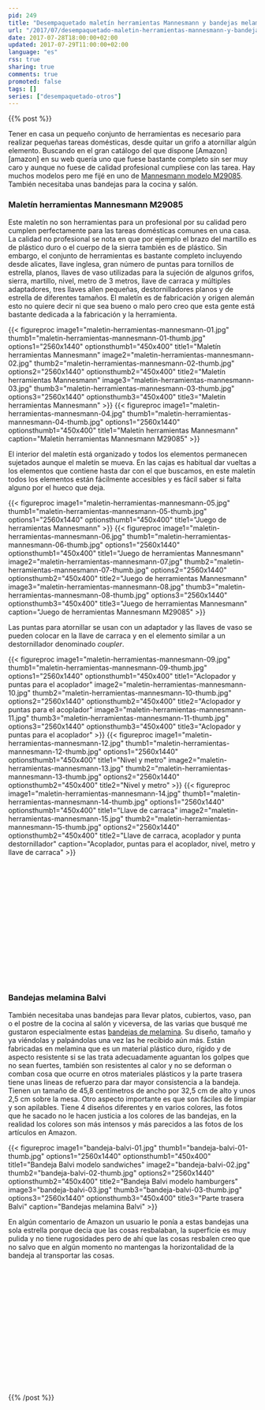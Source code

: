 ```yaml
---
pid: 249
title: "Desempaquetado maletín herramientas Mannesmann y bandejas melamina Balvi"
url: "/2017/07/desempaquetado-maletin-herramientas-mannesmann-y-bandejas-melamina-balvi/"
date: 2017-07-28T18:00:00+02:00
updated: 2017-07-29T11:00:00+02:00
language: "es"
rss: true
sharing: true
comments: true
promoted: false
tags: []
series: ["desempaquetado-otros"]
---
```


{{% post %}}

Tener en casa un pequeño conjunto de herramientas es necesario para realizar pequeñas tareas domésticas, desde quitar un grifo a atornillar algún elemento. Buscando en el gran catálogo del que dispone [Amazon][amazon] en su web quería uno que fuese bastante completo sin ser muy caro y aunque no fuese de calidad profesional cumpliese con las tarea. Hay muchos modelos pero me fijé en uno de [Mannesmann modelo M29085](https://amzn.to/2w6YVem). También necesitaba unas bandejas para la cocina y salón.

### Maletín herramientas Mannesmann M29085

Este maletín no son herramientas para un profesional por su calidad pero cumplen perfectamente para las tareas domésticas comunes en una casa. La calidad no profesional se nota en que por ejemplo el brazo del martillo es de plástico duro o el cuerpo de la sierra también es de plástico. Sin embargo, el conjunto de herramientas es bastante completo incluyendo desde alicates, llave inglesa, gran número de puntas para tornillos de estrella, planos, llaves de vaso utilizadas para la sujeción de algunos grifos, sierra, martillo, nivel, metro de 3 metros, llave de carraca y múltiples adaptadores, tres llaves allen pequeñas, destornilladores planos y de estrella de diferentes tamaños. El maletín es de fabricación y origen alemán esto no quiere decir ni que sea bueno o malo pero creo que esta gente está bastante dedicada a la fabricación y la herramienta.

{{< figureproc
    image1="maletin-herramientas-mannesmann-01.jpg" thumb1="maletin-herramientas-mannesmann-01-thumb.jpg" options1="2560x1440" optionsthumb1="450x400" title1="Maletín herramientas Mannesmann"
    image2="maletin-herramientas-mannesmann-02.jpg" thumb2="maletin-herramientas-mannesmann-02-thumb.jpg" options2="2560x1440" optionsthumb2="450x400" title2="Maletín herramientas Mannesmann"
    image3="maletin-herramientas-mannesmann-03.jpg" thumb3="maletin-herramientas-mannesmann-03-thumb.jpg" options3="2560x1440" optionsthumb3="450x400" title3="Maletin herramientas Mannesmann" >}}
{{< figureproc
    image1="maletin-herramientas-mannesmann-04.jpg" thumb1="maletin-herramientas-mannesmann-04-thumb.jpg" options1="2560x1440" optionsthumb1="450x400" title1="Maletín herramientas Mannesmann"
    caption="Maletín herramientas Mannesmann M29085" >}}

El interior del maletín está organizado y todos los elementos permanecen sujetados aunque el maletín se mueva. En las cajas es habitual dar vueltas a los elementos que contiene hasta dar con el que buscamos, en este maletín todos los elementos están fácilmente accesibles y es fácil saber si falta alguno por el hueco que deja.

{{< figureproc
    image1="maletin-herramientas-mannesmann-05.jpg" thumb1="maletin-herramientas-mannesmann-05-thumb.jpg" options1="2560x1440" optionsthumb1="450x400" title1="Juego de herramientas Mannesmann" >}}
{{< figureproc
    image1="maletin-herramientas-mannesmann-06.jpg" thumb1="maletin-herramientas-mannesmann-06-thumb.jpg" options1="2560x1440" optionsthumb1="450x400" title1="Juego de herramientas Mannesmann"
    image2="maletin-herramientas-mannesmann-07.jpg" thumb2="maletin-herramientas-mannesmann-07-thumb.jpg" options2="2560x1440" optionsthumb2="450x400" title2="Juego de herramientas Mannesmann"
    image3="maletin-herramientas-mannesmann-08.jpg" thumb3="maletin-herramientas-mannesmann-08-thumb.jpg" options3="2560x1440" optionsthumb3="450x400" title3="Juego de herramientas Mannesmann"
    caption="Juego de  herramientas Mannesmann M29085" >}}

Las puntas para atornillar se usan con un adaptador y las llaves de vaso se pueden colocar en la llave de carraca y en el elemento similar a un destornillador denominado _coupler_.

{{< figureproc
    image1="maletin-herramientas-mannesmann-09.jpg" thumb1="maletin-herramientas-mannesmann-09-thumb.jpg" options1="2560x1440" optionsthumb1="450x400" title1="Aclopador y puntas para el acoplador"
    image2="maletin-herramientas-mannesmann-10.jpg" thumb2="maletin-herramientas-mannesmann-10-thumb.jpg" options2="2560x1440" optionsthumb2="450x400" title2="Aclopador y puntas para el acoplador"
    image3="maletin-herramientas-mannesmann-11.jpg" thumb3="maletin-herramientas-mannesmann-11-thumb.jpg" options3="2560x1440" optionsthumb3="450x400" title3="Aclopador y puntas para el acoplador" >}}
{{< figureproc
    image1="maletin-herramientas-mannesmann-12.jpg" thumb1="maletin-herramientas-mannesmann-12-thumb.jpg" options1="2560x1440" optionsthumb1="450x400" title1="Nivel y metro"
    image2="maletin-herramientas-mannesmann-13.jpg" thumb2="maletin-herramientas-mannesmann-13-thumb.jpg" options2="2560x1440" optionsthumb2="450x400" title2="Nivel y metro" >}}
{{< figureproc
    image1="maletin-herramientas-mannesmann-14.jpg" thumb1="maletin-herramientas-mannesmann-14-thumb.jpg" options1="2560x1440" optionsthumb1="450x400" title1="Llave de carraca"
    image2="maletin-herramientas-mannesmann-15.jpg" thumb2="maletin-herramientas-mannesmann-15-thumb.jpg" options2="2560x1440" optionsthumb2="450x400" title2="Llave de carraca, acoplador y punta destornillador"
    caption="Acoplador, puntas para el acoplador, nivel, metro y llave de carraca" >}}

<div class="media-amazon">
    <iframe style="width:120px;height:240px;" marginwidth="0" marginheight="0" scrolling="no" frameborder="0" data-src="//rcm-eu.amazon-adsystem.com/e/cm?lt1=_blank&bc1=000000&IS2=1&bg1=FFFFFF&fc1=000000&lc1=0000FF&t=blobit-21&o=30&p=8&l=as4&m=amazon&f=ifr&ref=as_ss_li_til&asins=B0051E16LW&linkId=5aae4dd4d341b91eae824bc8ba069fd2" class="lozad"></iframe>
</div>

### Bandejas melamina Balvi

También necesitaba unas bandejas para llevar platos, cubiertos, vaso, pan o el postre de la cocina al salón y viceversa, de las varias que busqué me gustaron especialmente estas [bandejas de melamina](https://amzn.to/2vestKF). Su diseño, tamaño y ya viéndolas y palpándolas una vez las he recibido aún más. Están fabricadas en melamina que es un material plástico duro, rígido y de aspecto resistente si se las trata adecuadamente aguantan los golpes que no sean fuertes, también son resistentes al calor y no se deforman o comban cosa que ocurre en otros materiales plásticos y la parte trasera tiene unas lineas de refuerzo para dar mayor consistencia a la bandeja. Tienen un tamaño de 45,8 centímetros de ancho por 32,5 cm de alto y unos 2,5 cm sobre la mesa. Otro aspecto importante es que son fáciles de limpiar y son apilables. Tiene 4 diseños diferentes y en varios colores, las fotos que he sacado no le hacen justicia a los colores de las bandejas, en la realidad los colores son más intensos y más parecidos a las fotos de los artículos en Amazon.

{{< figureproc
    image1="bandeja-balvi-01.jpg" thumb1="bandeja-balvi-01-thumb.jpg" options1="2560x1440" optionsthumb1="450x400" title1="Bandeja Balvi modelo sandwiches"
    image2="bandeja-balvi-02.jpg" thumb2="bandeja-balvi-02-thumb.jpg" options2="2560x1440" optionsthumb2="450x400" title2="Bandeja Balvi modelo hamburgers"
    image3="bandeja-balvi-03.jpg" thumb3="bandeja-balvi-03-thumb.jpg" options3="2560x1440" optionsthumb3="450x400" title3="Parte trasera Balvi"
    caption="Bandejas melamina Balvi" >}}

En algún comentario de Amazon un usuario le ponía a estas bandejas una sola estrella porque decía que las cosas resbalaban, la superficie es muy pulida y no tiene rugosidades pero de ahí que las cosas resbalen creo que no salvo que en algún momento no mantengas la horizontalidad de la bandeja al transportar las cosas.

<div class="media-amazon">
    <iframe style="width:120px;height:240px;" marginwidth="0" marginheight="0" scrolling="no" frameborder="0" data-src="//rcm-eu.amazon-adsystem.com/e/cm?lt1=_blank&bc1=000000&IS2=1&bg1=FFFFFF&fc1=000000&lc1=0000FF&t=blobit-21&o=30&p=8&l=as4&m=amazon&f=ifr&ref=as_ss_li_til&asins=B00SYWANB2&linkId=4afc8997f60c2f79ebd49a4ab268f301" class="lozad"></iframe>
    <iframe style="width:120px;height:240px;" marginwidth="0" marginheight="0" scrolling="no" frameborder="0" data-src="//rcm-eu.amazon-adsystem.com/e/cm?lt1=_blank&bc1=000000&IS2=1&bg1=FFFFFF&fc1=000000&lc1=0000FF&t=blobit-21&o=30&p=8&l=as4&m=amazon&f=ifr&ref=as_ss_li_til&asins=B00SYWAJSE&linkId=08548a86ec994f108ffa1108ec5632c9" class="lozad"></iframe>
    <iframe style="width:120px;height:240px;" marginwidth="0" marginheight="0" scrolling="no" frameborder="0" data-src="//rcm-eu.amazon-adsystem.com/e/cm?lt1=_blank&bc1=000000&IS2=1&bg1=FFFFFF&fc1=000000&lc1=0000FF&t=blobit-21&o=30&p=8&l=as4&m=amazon&f=ifr&ref=as_ss_li_til&asins=B00SYWALPA&linkId=e820bb92593490fa7f9642552fbcf71c" class="lozad"></iframe>
    <iframe style="width:120px;height:240px;" marginwidth="0" marginheight="0" scrolling="no" frameborder="0" data-src="//rcm-eu.amazon-adsystem.com/e/cm?lt1=_blank&bc1=000000&IS2=1&bg1=FFFFFF&fc1=000000&lc1=0000FF&t=blobit-21&o=30&p=8&l=as4&m=amazon&f=ifr&ref=as_ss_li_til&asins=B00SYWAP6K&linkId=37d23db1081013fa14e81ec2eaa16b20" class="lozad"></iframe>
</div>

{{% /post %}}
